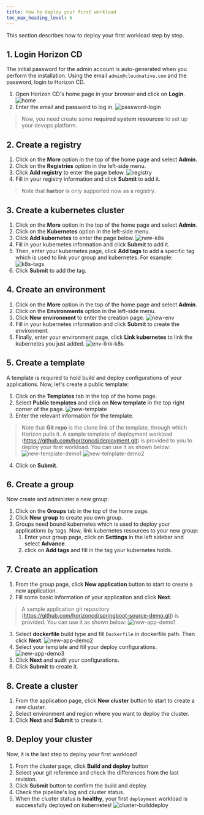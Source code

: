 ```yaml
---
title: How to deploy your first workload
toc_max_heading_level: 6
---
```

This section describes how to deploy your first workload step by step.

## 1. Login Horizon CD
The initial password for the admin account is auto-generated when you perform the installation. Using the email `admin@cloudnative.com` and the password, login to Horizon CD.
1. Open Horizon CD's home page in your browser and click on **Login**.
![home](images/home.png)
2. Enter the email and password to log in.
![password-login](images/password-login.png)

> Now, you need create some **required system resources** to set up your devops platform. 


## 2. Create a registry
1. Click on the **More** option in the top of the home page and select **Admin**.
2. Click on the **Registries** option in the left-side menu.
3. Click **Add registry** to enter the page below.
![registry](images/registry.png)
4. Fill in your registry information and click **Submit** to add it.
> Note that **harbor** is only supported now as a registry.

## 3. Create a kubernetes cluster
1. Click on the **More** option in the top of the home page and select **Admin**.
2. Click on the **Kubernetes** option in the left-side menu.
3. Click **Add kubernetes** to enter the page below.
![new-k8s](images/new-k8s.png)
4. Fill in your kubernetes information and click **Submit** to add it.
5. Then, enter your kubernetes page, click **Add tags** to add a specific tag which is used to link your group and kubernetes. For example:
![k8s-tags](images/k8s-tags.png)
6. Click **Submit** to add the tag.

## 4. Create an environment
1. Click on the **More** option in the top of the home page and select **Admin**.
2. Click on the **Environments** option in the left-side menu.
3. Click **New environment** to enter the creation page.
![new-env](images/new-env.png)
4. Fill in your kubernetes information and click **Submit** to create the environment.
5. Finally, enter your environment page, click **Link kubernetes** to link the kubernetes you just added.
![env-link-k8s](images/env-link-k8s.png)

## 5. Create a template
A template is required to hold build and deploy configurations of your applications. Now, let's create a public template: 
1. Click on the **Templates** tab in the top of the home page.
2. Select **Public templates** and click on **New template** in the top right corner of the page.
![new-template](images/new-template.png)
3. Enter the relevant information for the template.
> Note that **Git repo** is the clone link of the template, through which Horizon pulls it. A sample template of deployment workload (https://github.com/horizoncd/deployment.git) is provided to you to deploy your first workload. You can use it as shown below:
![new-template-demo1](images/new-template-demo1.png)
![new-template-demo2](images/new-template-demo2.png)
4. Click on **Submit**.

## 6. Create a group
Now create and administer a new group:
1. Click on the **Groups** tab in the top of the home page.
2. Click **New group** to create you own group.
3. Groups need bound kubernetes which is used to deploy your applications by tags. Now, link kubernetes resources to your new group: 
   1. Enter your group page, click on **Settings** in the left sidebar and select **Advance**.
   2. click on **Add tags** and fill in the tag your kubernetes holds.

## 7. Create an application
1. From the group page, click **New application** button to start to create a new application.
2. Fill some basic information of your application and click **Next**.
> A sample application git repository (https://github.com/horizoncd/springboot-source-demo.git) is provided. You can use it as shown below:
![new-app-demo1](images/new-app-demo1.png)
3. Select **dockerfile** build type and fill `Dockerfile` in dockerfile path. Then click **Next**.
![new-app-demo2](images/new-app-demo2.png)
4. Select your template and fill your deploy configurations.
![new-app-demo3](images/new-app-demo3.png)
5. Click **Next** and audit your configurations.
6. Click **Submit** to create it.

## 8. Create a cluster
1. From the application page, click **New cluster** button to start to create a new cluster.
2. Select environment and region where you want to deploy the cluster.
3. Click **Next** and **Submit** to create it.

## 9. Deploy your cluster
Now, it is the last step to deploy your first workload!
1. From the cluster page, click **Build and deploy** button
2. Select your git reference and check the differences from the last revision.
3. Click **Submit** button to confirm the build and deploy.
4. Check the pipeline's log and cluster status.
5. When the cluster status is **healthy**, your first `deployment` workload is successfully deployed on kubernetes!
![cluster-builddeploy](images/cluster-builddeploy.png)